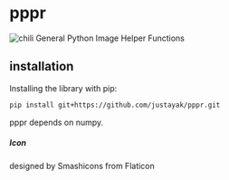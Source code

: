 # pppr
![chili](https://user-images.githubusercontent.com/831215/32434602-d48ebcb4-c2de-11e7-8fde-19567aa03f45.png)
General Python Image Helper Functions

## installation

Installing the library with pip:
```bash
pip install git+https://github.com/justayak/pppr.git
```

pppr depends on numpy.

##### Icon
designed by Smashicons from Flaticon

